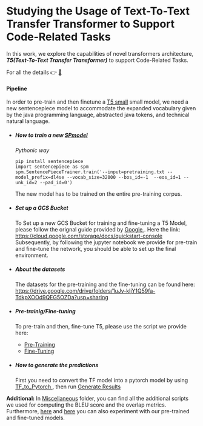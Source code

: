 # Studying the Usage of Text-To-Text Transfer Transformer to Support Code-Related Tasks

In this work, we explore the capabilities of novel transformers architecture, ***T5(Text-To-Text Transfer Transformer)*** to support Code-Related Tasks.

For all the details :point_right: <a href=''>:page_facing_up:</a>

#### Pipeline

In order to pre-train and then finetune a [T5 small](https://github.com/google-research/text-to-text-transfer-transformer) small model, we need a new sentencepiece model to accommodate the expanded vocabulary given by the java programming language, abstracted java tokens, and technical natural language.



*  ##### How to train a new <a href='https://github.com/google/sentencepiece/blob/master/python/README.md'>SPmodel</a>

    *Pythonic way*

    ```
    pip install sentencepiece
    import sentencepiece as spm
    spm.SentencePieceTrainer.train('--input=pretraining.txt --model_prefix=dl4se --vocab_size=32000 --bos_id=-1  --eos_id=1 --unk_id=2 --pad_id=0') 
    ```
    The new model has to be trained on the entire pre-training corpus.

* ##### Set up a GCS Bucket
    To Set up a new GCS Bucket for training and fine-tuning a T5 Model, please follow the orignal guide provided by <a href='https://www.google.com'> Google </a>. 
    Here the link: https://cloud.google.com/storage/docs/quickstart-console
    Subsequently, by following the jupyter notebook we provide for pre-train and fine-tune the network, you should be able to set up the final environment.

* ##### About the datasets

    The datasets for the pre-training and the fine-tuning can be found here: https://drive.google.com/drive/folders/1uJv-kljY1Q59fa-TdkpXOOd9QEG5OZDa?usp=sharing


* ##### Pre-trainig/Fine-tuning 
  
    To pre-train and then, fine-tune T5, please use the script we provide here:
    - <a href ='https://github.com/dl4se/DL4SE_2020/blob/master/Code/fine-tuning.ipynb'>Pre-Training</a> 
    -  <a href ='https://github.com/dl4se/DL4SE_2020/blob/master/Code/pre-training.ipynb'>Fine-Tuning</a> 

* ##### How to generate the predictions

    First you need to convert the TF model into a pytorch model by using <a href='https://github.com/dl4se/DL4SE_2020/blob/master/Code/run-on-test-set/tf_2_pytorch_T5.py'> TF_to_Pytorch </a>, then run <a href='https://github.com/dl4se/DL4SE_2020/blob/master/Code/run-on-test-set/generate_results.ipynb'> Generate Results </a>


**Additional:** In <a href='https://github.com/dl4se/DL4SE_2020/tree/master/Code/Miscellaneous'>Miscellaneous</a> folder, you can find all the additional scripts we used for computing the BLEU score and the overlap metrics. Furthermore, <a href='https://drive.google.com/file/d/1BWhr4KbAp6_NKc_BH3lPTjfM1Hzq71Ct/view?usp=sharing'>here</a> and <a href='https://drive.google.com/drive/folders/1caP5-OpurKOMhkqfsrkHxKarEoYVjiFI?usp=sharing'>here</a> you can also experiment with our pre-trained and fine-tuned models.
